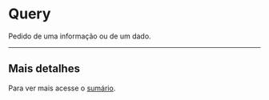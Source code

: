 # Query
Pedido de uma informação ou de um dado.

<hr />

## Mais detalhes
Para ver mais acesse o [sumário](DIRECTORY.md).
